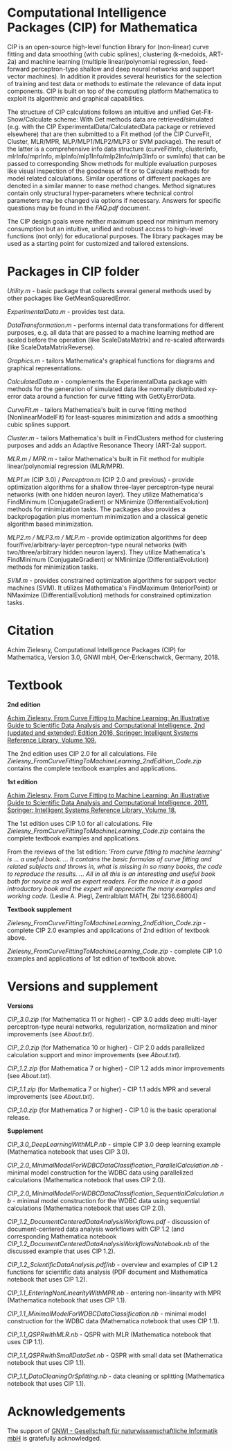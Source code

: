 # Computational Intelligence Packages (CIP) for Mathematica

CIP is an open-source high-level function library for (non-linear) curve fitting and data smoothing (with cubic splines), clustering (k-medoids, ART-2a) and machine learning (multiple linear/polynomial regression, feed-forward perceptron-type shallow and deep neural networks and support vector machines). In addition it provides several heuristics for the selection of training and test data or methods to estimate the relevance of data input components. CIP is built on top of the computing platform Mathematica to exploit its algorithmic and graphical capabilities.

The structure of CIP calculations follows an intuitive and unified Get-Fit-Show/Calculate scheme: With Get methods data are retrieved/simulated (e.g. with the CIP ExperimentalData/CalculatedData package or retrieved elsewhere) that are then submitted to a Fit method (of the CIP CurveFit, Cluster, MLR/MPR, MLP/MLP1/MLP2/MLP3 or SVM package). The result of the latter is a comprehensive info data structure (curveFitInfo, clusterInfo, mlrInfo/mprInfo, mlpInfo/mlp1Info/mlp2Info/mlp3Info or svmInfo) that can be passed to corresponding Show methods for multiple evaluation purposes like visual inspection of the goodness of fit or to Calculate methods for model related calculations. Similar operations of different packages are denoted in a similar manner to ease method changes. Method signatures contain only structural hyper-parameters where technical control parameters may be changed via options if necessary. Answers for specific questions may be found in the *FAQ.pdf* document.

The CIP design goals were neither maximum speed nor minimum memory consumption but an intuitive, unified and robust access to high-level functions (not only) for educational purposes. The library packages may be used as a starting point for customized and tailored extensions.

# Packages in CIP folder
*Utility.m* - basic package that collects several general methods used by other packages like GetMeanSquaredError.

*ExperimentalData.m* - provides test data.

*DataTransformation.m* - performs internal data transformations for different purposes, e.g. all data that are passed to a machine learning method are scaled before the operation (like ScaleDataMatrix) and re-scaled afterwards (like ScaleDataMatrixReverse).

*Graphics.m* - tailors Mathematica's graphical functions for diagrams and graphical representations.

*CalculatedData.m* - complements the ExperimentalData package with methods for the generation of simulated data like normally distributed xy-error data around a function for curve fitting with GetXyErrorData.

*CurveFit.m* - tailors Mathematica's built in curve fitting method (NonlinearModelFit) for least-squares minimization and adds a smoothing cubic splines support.

*Cluster.m* - tailors Mathematica's built in FindClusters method for clustering purposes and adds an Adaptive Resonance Theory (ART-2a) support.

*MLR.m / MPR.m* - tailor Mathematica's built in Fit method for multiple linear/polynomial regression (MLR/MPR).

*MLP1.m* (CIP 3.0) / *Perceptron.m* (CIP 2.0 and previous) - provide optimization algorithms for a shallow three-layer perceptron-type neural networks (with one hidden neuron layer). They utilize Mathematica's FindMinimum (ConjugateGradient) or NMinimize (DifferentialEvolution) methods for minimization tasks. The packages also provides a backpropagation plus momentum minimization and a classical genetic algorithm based minimization.

*MLP2.m / MLP3.m / MLP.m* - provide optimization algorithms for deep four/five/arbitrary-layer perceptron-type neural networks (with two/three/arbitrary hidden neuron layers). They utilize Mathematica's FindMinimum (ConjugateGradient) or NMinimize (DifferentialEvolution) methods for minimization tasks.

*SVM.m* - provides constrained optimization algorithms for support vector machines (SVM). It utilizes Mathematica's FindMaximum (InteriorPoint) or NMaximize (DifferentialEvolution) methods for constrained optimization tasks.

# Citation

Achim Zielesny, Computational Intelligence Packages (CIP) for Mathematica, Version 3.0, GNWI mbH, Oer-Erkenschwick, Germany, 2018.

# Textbook
**2nd edition**

[Achim Zielesny, From Curve Fitting to Machine Learning: An Illustrative Guide to Scientific Data Analysis and Computational Intelligence, 2nd (updated and extended) Edition 2016, Springer: Intelligent Systems Reference Library, Volume 109.](https://dx.doi.org/10.1007/978-3-319-32545-3)

The 2nd edition uses CIP 2.0 for all calculations. File *Zielesny_FromCurveFittingToMachineLearning_2ndEdition_Code.zip* contains the complete textbook examples and applications.

**1st edition**

[Achim Zielesny, From Curve Fitting to Machine Learning: An Illustrative Guide to Scientific Data Analysis and Computational Intelligence, 2011, Springer: Intelligent Systems Reference Library, Volume 18.](http://dx.doi.org/10.1007/978-3-642-21280-2)

The 1st edition uses CIP 1.0 for all calculations. File *Zielesny_FromCurveFittingToMachineLearning_Code.zip* contains the complete textbook examples and applications.

From the reviews of the 1st edition: *'From curve fitting to machine learning' is ... a useful book. ... It contains the basic formulas of curve fitting and related subjects and throws in, what is missing in so many books, the code to reproduce the results. ... All in all this is an interesting and useful book both for novice as well as expert readers. For the novice it is a good introductory book and the expert will appreciate the many examples and working code.* (Leslie A. Piegl, Zentralblatt MATH, Zbl 1236.68004)

**Textbook supplement**

*Zielesny_FromCurveFittingToMachineLearning_2ndEdition_Code.zip* - complete CIP 2.0 examples and applications of 2nd edition of textbook above.

*Zielesny_FromCurveFittingToMachineLearning_Code.zip* - complete CIP 1.0 examples and applications of 1st edition of textbook above.

# Versions and supplement
**Versions**

*CIP_3.0.zip* (for Mathematica 11 or higher) - CIP 3.0 adds deep multi-layer perceptron-type neural networks, regularization, normalization and minor improvements (see *About.txt*).

*CIP_2.0.zip* (for Mathematica 10 or higher) - CIP 2.0 adds parallelized calculation support and minor improvements (see *About.txt*).

*CIP_1.2.zip* (for Mathematica 7 or higher) - CIP 1.2 adds minor improvements (see *About.txt*).

*CIP_1.1.zip* (for Mathematica 7 or higher) - CIP 1.1 adds MPR and several improvements (see *About.txt*).

*CIP_1.0.zip* (for Mathematica 7 or higher) - CIP 1.0 is the basic operational release.

**Supplement**

*CIP_3.0_DeepLearningWithMLP.nb* - simple CIP 3.0 deep learning example  (Mathematica notebook that uses CIP 3.0).

*CIP_2.0_MinimalModelForWDBCDataClassification_ParallelCalculation.nb* - minimal model construction for the WDBC data using parallelized calculations (Mathematica notebook that uses CIP 2.0).

*CIP_2.0_MinimalModelForWDBCDataClassification_SequentialCalculation.nb* - minimal model construction for the WDBC data using sequential calculations (Mathematica notebook that uses CIP 2.0).

*CIP_1.2_DocumentCenteredDataAnalysisWorkflows.pdf* - discussion of document-centered data analysis workflows with CIP 1.2 (and corresponding Mathematica notebook *CIP_1.2_DocumentCenteredDataAnalysisWorkflowsNotebook.nb* of the discussed example that uses CIP 1.2).

*CIP_1.2_ScientificDataAnalysis.pdf/nb* - overview and examples of CIP 1.2 functions for scientific data analysis (PDF document and Mathematica notebook that uses CIP 1.2).

*CIP_1.1_EnteringNonLinearityWithMPR.nb* - entering non-linearity with MPR (Mathematica notebook that uses CIP 1.1).

*CIP_1.1_MinimalModelForWDBCDataClassification.nb* - minimal model construction for the WDBC data (Mathematica notebook that uses CIP 1.1).

*CIP_1.1_QSPRwithMLR.nb* - QSPR with MLR (Mathematica notebook that uses CIP 1.1).

*CIP_1.1_QSPRwithSmallDataSet.nb* - QSPR with small data set (Mathematica notebook that uses CIP 1.1).

*CIP_1.1_DataCleaningOrSplitting.nb* - data cleaning or splitting (Mathematica notebook that uses CIP 1.1).

# Acknowledgements
The support of [GNWI - Gesellschaft für naturwissenschaftliche Informatik mbH](http://www.gnwi.de) is gratefully acknowledged.

